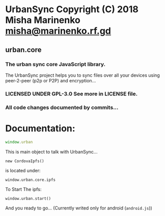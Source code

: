 # UrbanSync Copyright (C) 2018 Misha Marinenko <misha@marinenko.rf.gd>
## urban.core
### The urban sync core JavaScript library.
The UrbanSync project helps you to sync files over all your devices using peer-2-peer (p2p or P2P) and encryption...
### LICENSED UNDER GPL-3.0 See more in LICENSE file.
### All code changes documented by commits...

# Documentation: 
```javascript
window.urban
```
This is main object to talk with UrbanSync...

```
new CordovaIpfs() 
```
is located under:
```
window.urban.core.ipfs
```
To Start The ipfs:
```
window.urban.start()
```
And you ready to go... (Currently writed only for android (` android.js `))
